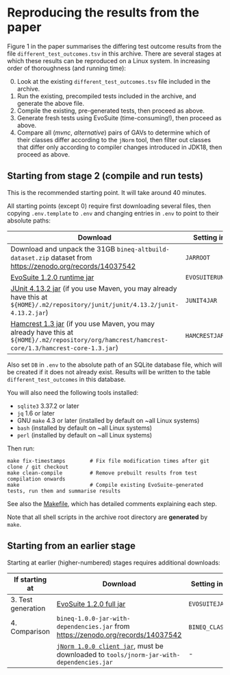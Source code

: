 # Reproducing the results from the paper

Figure 1 in the paper summarises the differing test outcome results from the file `different_test_outcomes.tsv` in this archive.
There are several stages at which these results can be reproduced on a Linux system.
In increasing order of thoroughness (and running time):

0. Look at the existing `different_test_outcomes.tsv` file included in the archive.
1. Run the existing, precompiled tests included in the archive, and generate the above file.
2. Compile the existing, pre-generated tests, then proceed as above.
3. Generate fresh tests using EvoSuite (time-consuming!), then proceed as above.
4. Compare all (*mvnc*, *alternative*) pairs of GAVs to determine which of their classes differ according to the `jNorm` tool, then filter out classes that differ only according to compiler changes introduced in JDK18, then proceed as above.

## Starting from stage 2 (compile and run tests)
This is the recommended starting point.
It will take around 40 minutes.

All starting points (except 0) require first downloading several files, then copying `.env.template` to `.env` and changing entries in `.env` to point to their absolute paths:

| Download                                                                                                                                                                                                                               | Setting in `.env` |
|----------------------------------------------------------------------------------------------------------------------------------------------------------------------------------------------------------------------------------------|------------------|
| Download and unpack the 31GB `bineq-altbuild-dataset.zip` dataset from https://zenodo.org/records/14037542                                                                                                                             | `JARROOT`                 |
| [EvoSuite 1.2.0 runtime jar](https://github.com/EvoSuite/evosuite/releases/download/v1.2.0/evosuite-standalone-runtime-1.2.0.jar)                                                                                                      | `EVOSUITERUNTIMEJAR`                 |
| [JUnit 4.13.2 jar](https://repo1.maven.org/maven2/junit/junit/4.13.2/junit-4.13.2.jar) (if you use Maven, you may already have this at `${HOME}/.m2/repository/junit/junit/4.13.2/junit-4.13.2.jar`)                                   | `JUNIT4JAR`                 |
| [Hamcrest 1.3 jar](https://repo1.maven.org/maven2/org/hamcrest/hamcrest-core/1.3/hamcrest-core-1.3.jar) (if you use Maven, you may already have this at `${HOME}/.m2/repository/org/hamcrest/hamcrest-core/1.3/hamcrest-core-1.3.jar`) | `HAMCRESTJAR`                 |

Also set `DB` in `.env` to the absolute path of an SQLite database file, which will be created if it does not already exist.
Results will be written to the table `different_test_outcomes` in this database.

You will also need the following tools installed:
- `sqlite3` 3.37.2 or later
- `jq` 1.6 or later
- GNU `make` 4.3 or later (installed by default on ~all Linux systems)
- `bash` (installed by default on ~all Linux systems)
- `perl` (installed by default on ~all Linux systems)

Then run:

```
make fix-timestamps        # Fix file modification times after git clone / git checkout
make clean-compile         # Remove prebuilt results from test compilation onwards
make                       # Compile existing EvoSuite-generated tests, run them and summarise results
```

See also the [Makefile](Makefile), which has detailed comments explaining each step.

Note that all shell scripts in the archive root directory are **generated** by `make`.

## Starting from an earlier stage
Starting at earlier (higher-numbered) stages requires additional downloads:

| If starting at     | Download                                                                                                                                                                       | Setting in `.env` |
|--------------------|--------------------------------------------------------------------------------------------------------------------------------------------------------------------------------|-------------------|
| 3. Test generation | [EvoSuite 1.2.0 full jar](https://github.com/EvoSuite/evosuite/releases/download/v1.2.0/evosuite-1.2.0.jar)                                                                    | `EVOSUITEJAR`     |
| 4. Comparison      | `bineq-1.0.0-jar-with-dependencies.jar` from https://zenodo.org/records/14037542                                                                                               | `BINEQ_CLASSPATH` |
|                    | [`jNorm 1.0.0 client jar`](https://github.com/stschott/jnorm-tool/releases/download/v1.0.0/jnorm-cli-1.0.0.jar), must be downloaded to `tools/jnorm-jar-with-dependencies.jar` | -                 |
